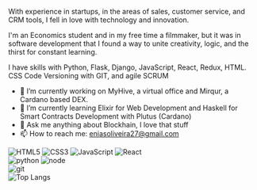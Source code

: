With experience in startups, in the areas of sales, customer service, and CRM tools, I fell in love with technology and innovation.

I'm an Economics student and in my free time a filmmaker, but it was in software development that I found a way to unite creativity, logic, and the thirst for constant learning.

I have skills with Python, Flask, Django, JavaScript, React, Redux, HTML. CSS Code Versioning with GIT, and agile SCRUM

- 🔭 I’m currently working on MyHive, a virtual office and Mirqur, a Cardano based DEX.
- 🌱 I’m currently learning Elixir for Web Development and Haskell for Smart Contracts Development with Plutus (Cardano)
- 💬 Ask me anything about Blockhain, I love that stuff
- 📫 How to reach me: eniasoliveira27@gmail.com

![HTML5](https://img.shields.io/badge/html%205-grey?style=for-the-badge&logo=html5&logoColor=white&labelColor=8E2DE2)
![CSS3](https://img.shields.io/badge/css%203-grey?style=for-the-badge&logo=css3&logoColor=white&labelColor=8E2DE2)
![JavaScript](https://img.shields.io/badge/-JavaScript-grey?style=for-the-badge&logo=javascript&logoColor=white&labelColor=8E2DE2)
![React](https://img.shields.io/badge/-React-grey?style=for-the-badge&logo=react&logoColor=white&labelColor=8E2DE2)
<br>
![python](https://img.shields.io/badge/-python-grey?style=for-the-badge&logo=python&logoColor=white&labelColor=8E2DE2)
![node](https://img.shields.io/badge/-node-grey?style=for-the-badge&logo=node.js&logoColor=white&labelColor=8E2DE2)
<br>
![git](https://img.shields.io/badge/-git-grey?style=for-the-badge&logo=git&logoColor=white&labelColor=8E2DE2)
<br>
![Top Langs](https://github-readme-stats.vercel.app/api/top-langs/?username=enias-oliveira&theme=radical&title_color=8E2DE2&text_color=fff)
